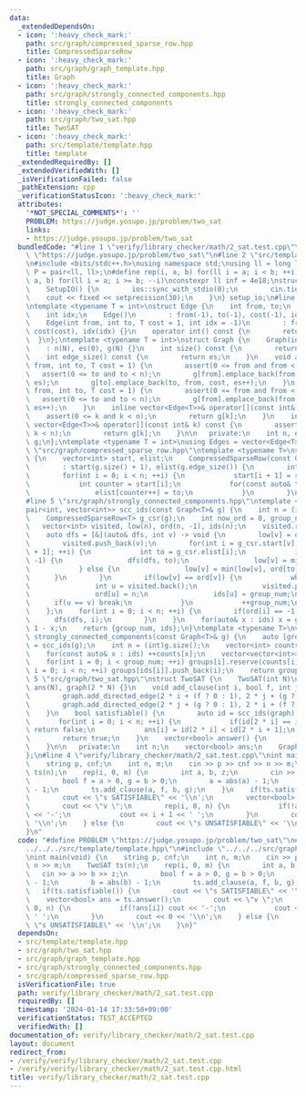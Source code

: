 ```yaml
---
data:
  _extendedDependsOn:
  - icon: ':heavy_check_mark:'
    path: src/graph/compressed_sparse_row.hpp
    title: CompressedSparseRow
  - icon: ':heavy_check_mark:'
    path: src/graph/graph_template.hpp
    title: Graph
  - icon: ':heavy_check_mark:'
    path: src/graph/strongly_connected_components.hpp
    title: strongly_connected_components
  - icon: ':heavy_check_mark:'
    path: src/graph/two_sat.hpp
    title: TwoSAT
  - icon: ':heavy_check_mark:'
    path: src/template/template.hpp
    title: template
  _extendedRequiredBy: []
  _extendedVerifiedWith: []
  _isVerificationFailed: false
  _pathExtension: cpp
  _verificationStatusIcon: ':heavy_check_mark:'
  attributes:
    '*NOT_SPECIAL_COMMENTS*': ''
    PROBLEM: https://judge.yosupo.jp/problem/two_sat
    links:
    - https://judge.yosupo.jp/problem/two_sat
  bundledCode: "#line 1 \"verify/library_checker/math/2_sat.test.cpp\"\n#define PROBLEM\
    \ \"https://judge.yosupo.jp/problem/two_sat\"\n#line 2 \"src/template/template.hpp\"\
    \n#include <bits/stdc++.h>\nusing namespace std;\nusing ll = long long;\nusing\
    \ P = pair<ll, ll>;\n#define rep(i, a, b) for(ll i = a; i < b; ++i)\n#define rrep(i,\
    \ a, b) for(ll i = a; i >= b; --i)\nconstexpr ll inf = 4e18;\nstruct SetupIO {\n\
    \    SetupIO() {\n        ios::sync_with_stdio(0);\n        cin.tie(0);\n    \
    \    cout << fixed << setprecision(30);\n    }\n} setup_io;\n#line 3 \"src/graph/graph_template.hpp\"\
    \ntemplate <typename T = int>\nstruct Edge {\n    int from, to;\n    T cost;\n\
    \    int idx;\n    Edge()\n        : from(-1), to(-1), cost(-1), idx(-1) {}\n\
    \    Edge(int from, int to, T cost = 1, int idx = -1)\n        : from(from), to(to),\
    \ cost(cost), idx(idx) {}\n    operator int() const {\n        return to;\n  \
    \  }\n};\ntemplate <typename T = int>\nstruct Graph {\n    Graph(int N)\n    \
    \    : n(N), es(0), g(N) {}\n    int size() const {\n        return n;\n    }\n\
    \    int edge_size() const {\n        return es;\n    }\n    void add_edge(int\
    \ from, int to, T cost = 1) {\n        assert(0 <= from and from < n);\n     \
    \   assert(0 <= to and to < n);\n        g[from].emplace_back(from, to, cost,\
    \ es);\n        g[to].emplace_back(to, from, cost, es++);\n    }\n    void add_directed_edge(int\
    \ from, int to, T cost = 1) {\n        assert(0 <= from and from < n);\n     \
    \   assert(0 <= to and to < n);\n        g[from].emplace_back(from, to, cost,\
    \ es++);\n    }\n    inline vector<Edge<T>>& operator[](const int& k) {\n    \
    \    assert(0 <= k and k < n);\n        return g[k];\n    }\n    inline const\
    \ vector<Edge<T>>& operator[](const int& k) const {\n        assert(0 <= k and\
    \ k < n);\n        return g[k];\n    }\n\n   private:\n    int n, es;\n    vector<vector<Edge<T>>>\
    \ g;\n};\ntemplate <typename T = int>\nusing Edges = vector<Edge<T>>;\n#line 4\
    \ \"src/graph/compressed_sparse_row.hpp\"\ntemplate <typename T>\nstruct CompressedSparseRow\
    \ {\n    vector<int> start, elist;\n    CompressedSparseRow(const Graph<T>& g)\n\
    \        : start(g.size() + 1), elist(g.edge_size()) {\n        int n = (int)g.size();\n\
    \        for(int i = 0; i < n; ++i) {\n            start[i + 1] = start[i] + g[i].size();\n\
    \            int counter = start[i];\n            for(const auto& to : g[i]) {\n\
    \                elist[counter++] = to;\n            }\n        }\n    }\n};\n\
    #line 5 \"src/graph/strongly_connected_components.hpp\"\ntemplate <typename T>\n\
    pair<int, vector<int>> scc_ids(const Graph<T>& g) {\n    int n = (int)g.size();\n\
    \    CompressedSparseRow<T> g_csr(g);\n    int now_ord = 0, group_num = 0;\n \
    \   vector<int> visited, low(n), ord(n, -1), ids(n);\n    visited.reserve(n);\n\
    \    auto dfs = [&](auto& dfs, int v) -> void {\n        low[v] = ord[v] = now_ord++;\n\
    \        visited.push_back(v);\n        for(int i = g_csr.start[v]; i < g_csr.start[v\
    \ + 1]; ++i) {\n            int to = g_csr.elist[i];\n            if(ord[to] ==\
    \ -1) {\n                dfs(dfs, to);\n                low[v] = min(low[v], low[to]);\n\
    \            } else {\n                low[v] = min(low[v], ord[to]);\n      \
    \      }\n        }\n        if(low[v] == ord[v]) {\n            while(true) {\n\
    \                int u = visited.back();\n                visited.pop_back();\n\
    \                ord[u] = n;\n                ids[u] = group_num;\n          \
    \      if(u == v) break;\n            }\n            ++group_num;\n        }\n\
    \    };\n    for(int i = 0; i < n; ++i) {\n        if(ord[i] == -1) {\n      \
    \      dfs(dfs, i);\n        }\n    }\n    for(auto& x : ids) x = group_num -\
    \ 1 - x;\n    return {group_num, ids};\n}\ntemplate <typename T>\nvector<vector<int>>\
    \ strongly_connected_components(const Graph<T>& g) {\n    auto [group_num, ids]\
    \ = scc_ids(g);\n    int n = (int)g.size();\n    vector<int> counts(group_num);\n\
    \    for(const auto& x : ids) ++counts[x];\n    vector<vector<int>> groups(group_num);\n\
    \    for(int i = 0; i < group_num; ++i) groups[i].reserve(counts[i]);\n    for(int\
    \ i = 0; i < n; ++i) groups[ids[i]].push_back(i);\n    return groups;\n}\n#line\
    \ 5 \"src/graph/two_sat.hpp\"\nstruct TwoSAT {\n    TwoSAT(int N)\n        : n(N),\
    \ ans(N), graph(2 * N) {}\n    void add_clause(int i, bool f, int j, bool g) {\n\
    \        graph.add_directed_edge(2 * i + (f ? 0 : 1), 2 * j + (g ? 1 : 0));\n\
    \        graph.add_directed_edge(2 * j + (g ? 0 : 1), 2 * i + (f ? 1 : 0));\n\
    \    }\n    bool satisfiable() {\n        auto id = scc_ids(graph).second;\n \
    \       for(int i = 0; i < n; ++i) {\n            if(id[2 * i] == id[2 * i + 1])\
    \ return false;\n            ans[i] = id[2 * i] < id[2 * i + 1];\n        }\n\
    \        return true;\n    }\n    vector<bool> answer() {\n        return ans;\n\
    \    }\n\n   private:\n    int n;\n    vector<bool> ans;\n    Graph<int> graph;\n\
    };\n#line 4 \"verify/library_checker/math/2_sat.test.cpp\"\nint main(void) {\n\
    \    string p, cnf;\n    int n, m;\n    cin >> p >> cnf >> n >> m;\n    TwoSAT\
    \ ts(n);\n    rep(i, 0, m) {\n        int a, b, z;\n        cin >> a >> b >> z;\n\
    \        bool f = a > 0, g = b > 0;\n        a = abs(a) - 1;\n        b = abs(b)\
    \ - 1;\n        ts.add_clause(a, f, b, g);\n    }\n    if(ts.satisfiable()) {\n\
    \        cout << \"s SATISFIABLE\" << '\\n';\n        vector<bool> ans = ts.answer();\n\
    \        cout << \"v \";\n        rep(i, 0, n) {\n            if(!ans[i]) cout\
    \ << '-';\n            cout << i + 1 << ' ';\n        }\n        cout << 0 <<\
    \ '\\n';\n    } else {\n        cout << \"s UNSATISFIABLE\" << '\\n';\n    }\n\
    }\n"
  code: "#define PROBLEM \"https://judge.yosupo.jp/problem/two_sat\"\n#include \"\
    ../../../src/template/template.hpp\"\n#include \"../../../src/graph/two_sat.hpp\"\
    \nint main(void) {\n    string p, cnf;\n    int n, m;\n    cin >> p >> cnf >>\
    \ n >> m;\n    TwoSAT ts(n);\n    rep(i, 0, m) {\n        int a, b, z;\n     \
    \   cin >> a >> b >> z;\n        bool f = a > 0, g = b > 0;\n        a = abs(a)\
    \ - 1;\n        b = abs(b) - 1;\n        ts.add_clause(a, f, b, g);\n    }\n \
    \   if(ts.satisfiable()) {\n        cout << \"s SATISFIABLE\" << '\\n';\n    \
    \    vector<bool> ans = ts.answer();\n        cout << \"v \";\n        rep(i,\
    \ 0, n) {\n            if(!ans[i]) cout << '-';\n            cout << i + 1 <<\
    \ ' ';\n        }\n        cout << 0 << '\\n';\n    } else {\n        cout <<\
    \ \"s UNSATISFIABLE\" << '\\n';\n    }\n}"
  dependsOn:
  - src/template/template.hpp
  - src/graph/two_sat.hpp
  - src/graph/graph_template.hpp
  - src/graph/strongly_connected_components.hpp
  - src/graph/compressed_sparse_row.hpp
  isVerificationFile: true
  path: verify/library_checker/math/2_sat.test.cpp
  requiredBy: []
  timestamp: '2024-01-14 17:33:58+09:00'
  verificationStatus: TEST_ACCEPTED
  verifiedWith: []
documentation_of: verify/library_checker/math/2_sat.test.cpp
layout: document
redirect_from:
- /verify/verify/library_checker/math/2_sat.test.cpp
- /verify/verify/library_checker/math/2_sat.test.cpp.html
title: verify/library_checker/math/2_sat.test.cpp
---
```

